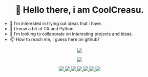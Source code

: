 <h1 align='center'>
👋 Hello there, i am CoolCreasu.
</h1>



<p align='center'>
  <a align'left'>
    <ul align='left'>
      <li>👀 I’m interested in trying out ideas that i have.</li>
      <li>🌱 I know a bit of C# and Python.</li>
      <li>💞️ I’m looking to collaborate on interesting projects and ideas.</li>
      <li>📫 How to reach me, i guess here on github?</li>
    </ul>
  </a>
</p>

<p align='center'>
  <a href="https://github.com/anuraghazra/github-readme-stats">
    <img src="https://github-readme-stats.vercel.app/api?username=CoolCreasu&show_icons=true&theme=dark" />
  </a>
</p>
<p align='center'>
  <a href="https://github.com/anuraghazra/github-readme-stats">
    <img src="https://github-readme-stats.vercel.app/api/top-langs/?username=CoolCreasu&layout=compact&theme=dark" />
  </a>
</p>

<p align='center'>
  <a href="https://unity.com/">
    <img src="https://img.shields.io/badge/Unity-100000?style=for-the-badge&logo=unity&logoColor=white" />
  </a><!---&nbsp;&nbsp;--->
  <a href="https://www.blender.org/">
    <img src="https://img.shields.io/badge/blender-%23F5792A.svg?style=for-the-badge&logo=blender&logoColor=white" />        
  </a><!---&nbsp;&nbsp;--->
  <a href="https://docs.microsoft.com/en-us/dotnet/csharp/">
    <img src="https://img.shields.io/badge/C%23-239120?style=for-the-badge&logo=c-sharp&logoColor=white" />        
  </a><!---&nbsp;&nbsp;--->
  <a href="https://www.python.org/">
    <img src="https://img.shields.io/badge/Python-FFD43B?style=for-the-badge&logo=python&logoColor=blue" />        
  </a><!---&nbsp;&nbsp;--->
  <a href="https://visualstudio.microsoft.com/">
    <img src="https://img.shields.io/badge/Visual_Studio-5C2D91?style=for-the-badge&logo=visual%20studio&logoColor=white" />        
  </a><!---&nbsp;&nbsp;--->
  <a href="https://code.visualstudio.com/">
    <img src="https://img.shields.io/badge/Visual_Studio_Code-0078D4?style=for-the-badge&logo=visual%20studio%20code&logoColor=white" />        
  </a><!---&nbsp;&nbsp;--->
  <a href="https://www.arduino.cc/">
    <img src="https://img.shields.io/badge/Arduino_IDE-00979D?style=for-the-badge&logo=arduino&logoColor=white" />        
  </a><!---&nbsp;&nbsp;--->
</p>

<!---
CoolCreasu/CoolCreasu is a ✨ special ✨ repository because its `README.md` (this file) appears on your GitHub profile.
You can click the Preview link to take a look at your changes.
--->
